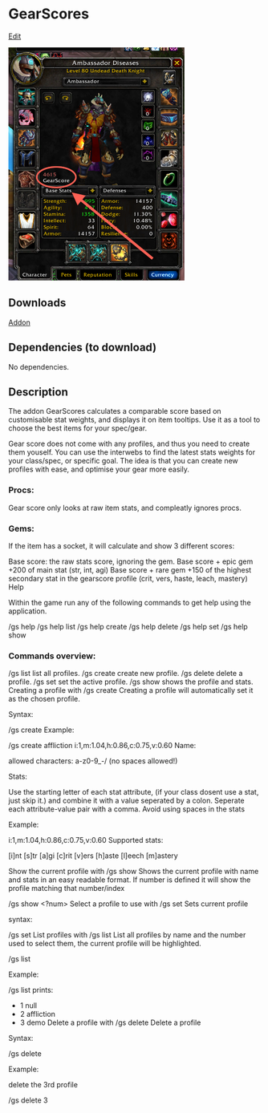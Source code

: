 # GearScores

<span class="tools-element"><a target="_blank" href="{{ site.github.repository_url }}/edit/master/{{{page.folder}}{{page.url | remove: '.html' | append: ''}}/README.md">Edit</a></span>

![](screen1.png)

## Downloads

[Addon](https://yehonal.github.io/DownGit/#/home?url=https://github.com/wowgame/addons-335a-collection/tree/master/GearScore)


## Dependencies (to download)

No dependencies.


## Description


The addon GearScores calculates a comparable score based on customisable stat weights, and displays it on item tooltips. Use it as a tool to choose the best items for your spec/gear.

Gear score does not come with any profiles, and thus you need to create them youself. You can use the interwebs to find the latest stats weights for your class/spec, or specific goal. The idea is that you can create new profiles with ease, and optimise your gear more easily.

### Procs:

Gear score only looks at raw item stats, and compleatly ignores procs.

### Gems:

If the item has a socket, it will calculate and show 3 different scores:

Base score: the raw stats score, ignoring the gem.
Base score + epic gem +200 of main stat (str, int, agi)
Base score + rare gem +150 of the highest secondary stat in the gearscore profile (crit, vers, haste, leach, mastery)
Help

Within the game run any of the following commands to get help using the application.

/gs help
/gs help list
/gs help create
/gs help delete
/gs help set
/gs help show

### Commands overview:

/gs list list all profiles.
/gs create create new profile.
/gs delete delete a profile.
/gs set set the active profile.
/gs show shows the profile and stats.
Creating a profile with /gs create
Creating a profile will automatically set it as the chosen profile.

Syntax:

/gs create <name><space><stats>
Example:

/gs create affliction i:1,m:1.04,h:0.86,c:0.75,v:0.60
Name:

allowed characters: a-z0-9_-/ (no spaces allowed!)

Stats:

Use the starting letter of each stat attribute, (if your class dosent use a stat, just skip it.) and combine it with a value seperated by a colon. Seperate each attribute-value pair with a comma. Avoid using spaces in the stats

Example:

i:1,m:1.04,h:0.86,c:0.75,v:0.60
Supported stats:

[i]nt 
[s]tr 
[a]gi 
[c]rit 
[v]ers 
[h]aste
[l]eech
[m]astery

Show the current profile with /gs show
Shows the current profile with name and stats in an easy readable format. If number is defined it will show the profile matching that number/index

/gs show <?num>
Select a profile to use with /gs set
Sets current profile

syntax:

/gs set <num> 
List profiles with /gs list
List all profiles by name and the number used to select them, the current profile will be highlighted.

/gs list 

Example:

/gs list
prints: 
- 1 null 
- 2 affliction 
- 3 demo
Delete a profile with /gs delete
Delete a profile

Syntax:

/gs delete <num>

Example:

delete the 3rd profile

/gs delete 3
